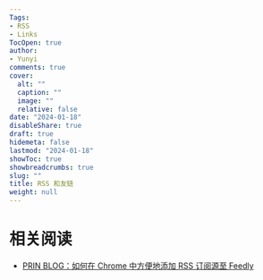 ```yaml
---
Tags:
- RSS
- Links
TocOpen: true
author:
- Yunyi
comments: true
cover:
  alt: ""
  caption: ""
  image: ""
  relative: false
date: "2024-01-18"
disableShare: true
draft: true
hidemeta: false
lastmod: "2024-01-18"
showToc: true
showbreadcrumbs: true
slug: ""
title: RSS 和友链
weight: null
---
```


# 相关阅读

- [PRIN BLOG：如何在 Chrome 中方便地添加 RSS 订阅源至 Feedly](https://prinsss.github.io/using-the-extension-of-chrome-to-subscribe-rss-with-feedly/#安装-chrome-扩展程序-rss-subscription-extension)
